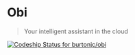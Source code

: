 Obi
===
> Your intelligent assistant in the cloud

[ ![Codeship Status for burtonjc/obi](https://codeship.com/projects/36507400-c7bc-0132-3b15-4a390261e3f5/status?branch=master)](https://codeship.com/projects/74989)
